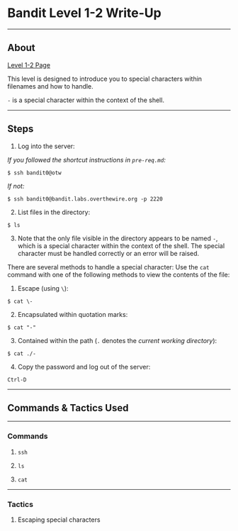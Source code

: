 # Bandit Level 1-2 Write-Up

---

## About

[Level 1-2 Page](https://overthewire.org/wargames/bandit/bandit2.html)

This level is designed to introduce you to special characters within
filenames and how to handle.

`-` is a special character within the context of the shell.

---

## Steps 

1. Log into the server:

*If you followed the shortcut instructions in `pre-req.md`:*

`$ ssh bandit0@otw`


*If not:*

`$ ssh bandit0@bandit.labs.overthewire.org -p 2220`


2. List files in the directory:

`$ ls`


3. Note that the only file visible in the directory appears to be
 named `-`, which is a special character within the context of the
 shell. The special character must be handled
 correctly or an error will be raised. 

 There are several methods to handle a special character:
 Use the `cat` command with one of the following methods to view the
 contents of the file:

 1. Escape (using `\`):

 `$ cat \-`

 
 2. Encapsulated within quotation marks:

 `$ cat "-"`


 3. Contained within the path (`.` denotes the *current working directory*):

 `$ cat ./-`


4.  Copy the password and log out of the server:

`Ctrl-D`

---

## Commands & Tactics Used

---

### Commands

1. `ssh`

2. `ls`

3. `cat`

---

### Tactics

1. Escaping special characters
